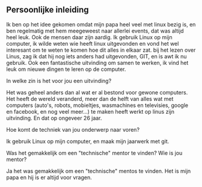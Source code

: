 Persoonlijke inleiding
------------------

Ik ben op het idee gekomen omdat mijn papa heel veel met linux bezig is, en ben regelmatig met hem meegeweest naar allerlei events, dat was altijd heel leuk. Ook de mensen daar zijn aardig.
Ik gebruik Linux op mijn computer, ik wilde weten wie heeft linux uitgevonden en vond het wel interesant om te weten te komen hoe dit alles in elkaar zat. bij het lezen over Linus, zag ik dat hij nog iets anders had uitgevonden, GIT, en is awt ik nu gebruik. Ook een fantastische uitvinding om samen te werken, ik vind het leuk om nieuwe dingen te leren op de computer.

In welke zin is het voor jou een uitvinding?

Het was geheel anders dan al wat er al bestond voor gewone computers. Het heeft de wereld veranderd, meer dan de helft van alles wat met computers (auto's, robots, mobieltjes, wasmachines en televisies, google en facebook, en nog veel meer...) te maken heeft werkt op linus zijn uitvinding. En dat op ongeveer 26 jaar.

Hoe komt de techniek van jou onderwerp naar voren?

Ik gebruik Linux op mijn computer, en maak mijn jaarwerk met git.

Was het gemakkelijk om een "technische" mentor te vinden? Wie is jou mentor?

Ja het was gemakkelijk om een "technische" mentos te vinden. Het is mijn papa en hij is er altijd voor vragen.
